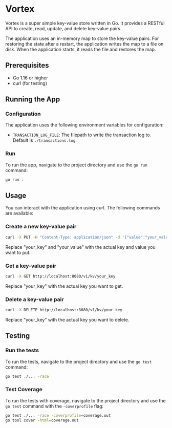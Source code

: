 # Vortex

Vortex is a super simple key-value store written in Go. It provides a RESTful API to create, read, update, and delete key-value pairs.

The application uses an in-memory map to store the key-value pairs. For restoring the state after a restart, the application writes the map to a file on disk. When the application starts, it reads the file and restores the map.

## Prerequisites

- Go 1.16 or higher
- curl (for testing)

## Running the App

### Configuration

The application uses the following environment variables for configuration:

- `TRANSACTION_LOG_FILE`: The filepath to write the transaction log to. Default is `./transactions.log`.

### Run 

To run the app, navigate to the project directory and use the `go run` command:

```bash
go run .
```

## Usage 

You can interact with the application using curl. The following commands are available:

### Create a new key-value pair

``` bash
curl -X PUT -H "Content-Type: application/json" -d '{"value":"your_value"}' http://localhost:8080/v1/kv/your_key
```

Replace "your_key" and "your_value" with the actual key and value you want to put.


### Get a key-value pair

```bash
curl -X GET http://localhost:8080/v1/kv/your_key
```

Replace "your_key" with the actual key you want to get.

### Delete a key-value pair

```bash
curl -X DELETE http://localhost:8080/v1/kv/your_key
```

Replace "your_key" with the actual key you want to delete.

## Testing

### Run the tests

To run the tests, navigate to the project directory and use the `go test` command:

```bash
go test ./... -race
```

### Test Coverage

To run the tests with coverage, navigate to the project directory and use the `go test` command with the `-coverprofile` flag:

```bash
go test ./... -race -coverprofile=coverage.out
go tool cover -html=coverage.out
```
